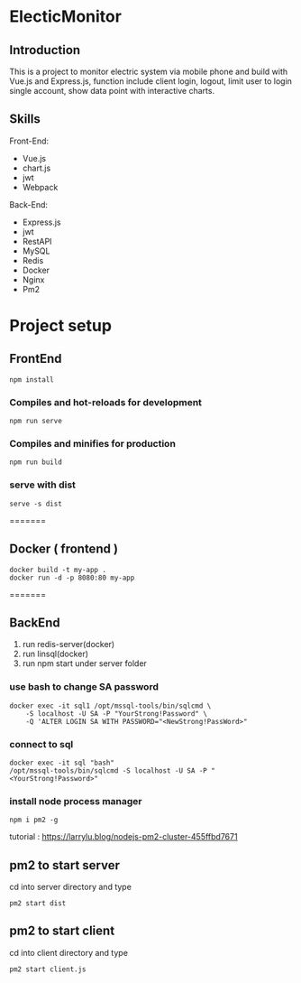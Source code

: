 
# ElecticMonitor
## Introduction
This is a project to monitor electric system via mobile phone and build with Vue.js and Express.js, function include client login, logout, limit user to login single account, show data point with interactive charts.
## Skills
Front-End: 
* Vue.js
* chart.js
* jwt
* Webpack

Back-End:
* Express.js
* jwt
* RestAPI
* MySQL
* Redis
* Docker
* Nginx
* Pm2
# Project setup
## FrontEnd
```
npm install
```

### Compiles and hot-reloads for development
```
npm run serve
```

### Compiles and minifies for production
```
npm run build
```
### serve with dist
```
serve -s dist
```
=======
## Docker ( frontend )
```
docker build -t my-app .
docker run -d -p 8080:80 my-app
```
=======

## BackEnd
1. run redis-server(docker)
2. run linsql(docker)
3. run npm start under server folder

### use bash to change SA password
```
docker exec -it sql1 /opt/mssql-tools/bin/sqlcmd \
    -S localhost -U SA -P "YourStrong!Password" \
    -Q 'ALTER LOGIN SA WITH PASSWORD="<NewStrong!PassWord>"
```
### connect to sql
```
docker exec -it sql "bash"
/opt/mssql-tools/bin/sqlcmd -S localhost -U SA -P "<YourStrong!Password>"
```
### install node process manager
```
npm i pm2 -g
```
tutorial : https://larrylu.blog/nodejs-pm2-cluster-455ffbd7671

## pm2 to start server
cd into server directory and type
```
pm2 start dist
```
## pm2 to start client
cd into client directory and type
```
pm2 start client.js
```
